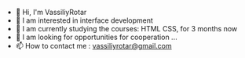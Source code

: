 - 👋 Hi, I'm VassiliyRotar
- 👀 I am interested in interface development
- 🌱 I am currently studying the courses: HTML CSS, for 3 months now
- 💞️ I am looking for opportunities for cooperation ...
- 📫 How to contact me : vassiliyrotar@gmail.com
